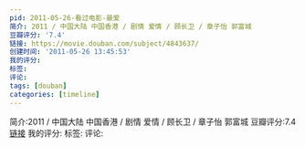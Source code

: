 ```yaml
---
pid: 2011-05-26-看过电影-最爱
简介: 2011 / 中国大陆 中国香港 / 剧情 爱情 / 顾长卫 / 章子怡 郭富城
豆瓣评分: '7.4'
链接: https://movie.douban.com/subject/4843637/
创建时间: '2011-05-26 13:45:53'
我的评分:
标签:
评论:
tags: [douban]
categories: [timeline]
---
```

简介:2011 / 中国大陆 中国香港 / 剧情 爱情 / 顾长卫 / 章子怡 郭富城
豆瓣评分:7.4
[链接](https://movie.douban.com/subject/4843637/)
我的评分:
标签:
评论:

